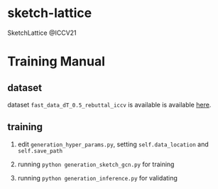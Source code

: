 # sketch-lattice

SketchLattice @ICCV21

# Training Manual

## dataset

dataset `fast_data_dT_0.5_rebuttal_iccv` is available is available <a href="https://drive.google.com/file/d/1fAbDodKgpRYHBcKisvF-M8dxbaEaSclh/view?usp=sharing" target="_blank">here<a>.

## training 

1. edit `generation_hyper_params.py`, setting `self.data_location` and `self.save_path`

2. running `python generation_sketch_gcn.py` for training

3. running `python generation_inference.py` for validating
  
